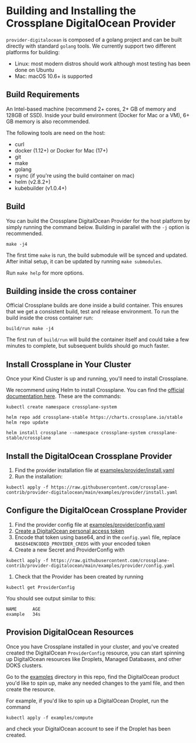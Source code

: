 # Building and Installing the Crossplane DigitalOcean Provider

`provider-digitalocean` is composed of a golang project and can be built directly with standard `golang` tools. We currently support two different platforms for building:

* Linux: most modern distros should work although most testing has been done on Ubuntu
* Mac: macOS 10.6+ is supported

## Build Requirements

An Intel-based machine (recommend 2+ cores, 2+ GB of memory and 128GB of SSD). Inside your build environment (Docker for Mac or a VM), 6+ GB memory is also recommended.

The following tools are need on the host:

* curl
* docker (1.12+) or Docker for Mac (17+)
* git
* make
* golang
* rsync (if you're using the build container on mac)
* helm (v2.8.2+)
* kubebuilder (v1.0.4+)

## Build
You can build the Crossplane DigitalOcean Provider for the host platform by simply running the command below.
Building in parallel with the `-j` option is recommended.

```console
make -j4
```

The first time `make` is run, the build submodule will be synced and
updated. After initial setup, it can be updated by running `make submodules`.

Run `make help` for more options.

## Building inside the cross container

Official Crossplane builds are done inside a build container. This ensures that we get a consistent build, test and release environment. To run the build inside the cross container run:

```console
build/run make -j4
```

The first run of `build/run` will build the container itself and could take a few minutes to complete, but subsequent builds should go much faster.

## Install Crossplane in Your Cluster
Once your Kind Cluster is up and running, you'll need to install Crossplane. 

We recommend using Helm to install Crossplane. You can find the [official documentation here](https://crossplane.io/docs/v1.5/getting-started/install-configure.html#install-crossplane). These are the commands: 

```console
kubectl create namespace crossplane-system

helm repo add crossplane-stable https://charts.crossplane.io/stable
helm repo update

helm install crossplane --namespace crossplane-system crossplane-stable/crossplane
```

## Install the DigitalOcean Crossplane Provider

1. Find the provider installation file at [examples/provider/install.yaml](./examples/provider/install.yaml)
2. Run the installation:

```console
kubectl apply -f https://raw.githubusercontent.com/crossplane-contrib/provider-digitalocean/main/examples/provider/install.yaml
```

## Configure the DigitalOcean Crossplane Provider 
1. Find the provider config file at [examples/provider/config.yaml](./examples/provider/config.yaml)
1. [Create a DigitalOcean personal access token](https://docs.digitalocean.com/reference/api/create-personal-access-token/)
1. Encode that token using base64, and in the `config.yaml` file, replace `BASE64ENCODED_PROVIDER_CREDS` with your encoded token
1. Create a new Secret and ProviderConfig with 
```console
kubectl apply -f https://raw.githubusercontent.com/crossplane-contrib/provider-digitalocean/main/examples/provider/config.yaml
```
1. Check that the Provider has been created by running 

```console
kubectl get ProviderConfig
```

You should see output similar to this: 

```console
NAME      AGE
example   34s
```

## Provision DigitalOcean Resources 
Once you have Crossplane installed in your cluster, and you've created created the DigitalOcean `ProviderConfig` resource, you can start spinning up DigitalOcean resources like Droplets, Managed Databases, and other DOKS clusters. 

Go to the [examples](./examples) directory in this repo, find the DigitalOcean product you'd like to spin up, make any needed changes to the yaml file, and then create the resource. 

For example, if you'd like to spin up a DigitalOcean Droplet, run the command

```console 
kubectl apply -f examples/compute
```
and check your DigitalOcean account to see if the Droplet has been created.